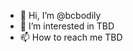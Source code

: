 - 👋 Hi, I’m @bcbodily
- 👀 I’m interested in TBD
- 📫 How to reach me TBD

<!---
bcbodily/bcbodily is a ✨ special ✨ repository because its `README.md` (this file) appears on your GitHub profile.
You can click the Preview link to take a look at your changes.
--->
